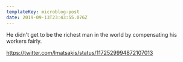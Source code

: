 ```yaml
---
templateKey: microblog-post
date: 2019-09-13T23:43:55.076Z
---
```


He didn't get to be the richest man in the world by compensating his workers fairly.

https://twitter.com/lmatsakis/status/1172529994872107013
